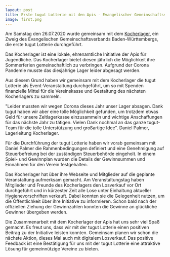 ```yaml
---
layout: post
title: Erste tugut Lotterie mit den Apis - Evangelischer Gemeinschaftsverband Württemberg e.V.
image: first.png
---
```


Am Samstag den 26.07.2020 wurde gemeinsam mit dem [Kocherlager](https://www.kocherlager.de/), ein Zweig des Evangelischen Gemeinschaftsverbands Baden-Württembergs, die erste tugut Lotterie durchgeführt. 
 
Das Kocherlager ist eine lokale, ehrenamtliche Initiative der Apis für Jugendliche. Das Kocherlager bietet diesen jährlich die Möglichkeit ihre Sommerferien gemeinschaftlich zu verbringen. Aufgrund der Corona Pandemie musste das diesjährige Lager leider abgesagt werden.  
 
Aus diesem Grund haben wir gemeinsam mit dem Kocherlager die tugut Lotterie als Event-Veranstaltung durchgeführt, um so mit Spenden finanzielle Mittel für die Vereinskasse und Gestaltung des nächsten Kocherlagers zu sammeln.   
 
"Leider mussten wir wegen Corona dieses Jahr unser Lager absagen. Dank tugut haben wir aber eine tolle Möglichkeit gefunden, um trotzdem etwas Geld für unsere Zeltlagerkasse einzusammeln und wichtige Anschaffungen für das nächste Jahr zu tätigen. Vielen Dank nochmal an das ganze tugut-Team für die tolle Unterstützung und großartige Idee". Daniel Palmer, Lagerleitung Kocherlager. 
 
Für die Durchführung der tugut Lotterie haben wir vorab gemeinsam mit Daniel Palmer die Rahmenbedingungen definiert und eine Genehmigung auf Steuerbefreiung bei der zuständigen Steuerbehörde eingeholt. In einem Spiel- und Gewinnplan wurden die Details der Gewinnsummen und Einnahmen für den Verein festgehalten.  
 
Das Kocherlager hat über ihre Webseite und Mitglieder auf die geplante Veranstaltung aufmerksam gemacht. Am Veranstaltungstag haben Mitglieder und Freunde des Kocherlagers den Losverkauf vor Ort durchgeführt und in kürzester Zeit alle Lose unter Einhaltung aktueller Hygienevorschriften verkauft. Dabei konnten sie die Gelegenheit nutzen, um die Öffentlichkeit über ihre Initiative zu informieren. Schon bald nach der offiziellen Ziehung der Gewinnzahlen konnten die Gewinne an glückliche Gewinner übergeben werden.  
 
Die Zusammenarbeit mit dem Kocherlager der Apis hat uns sehr viel Spaß gemacht. Es freut uns, dass wir mit der tugut Lotterie einen positiven Beitrag zu der Initiative leisten konnten. Gemeinsam planen wir schon die nächste Aktion, dieses Mal auch mit digitalem Losverkauf. Das positive Feedback ist eine Bestätigung für uns mit der tugut Lotterie eine attraktive Lösung für gemeinnützige Vereine zu bieten.    
